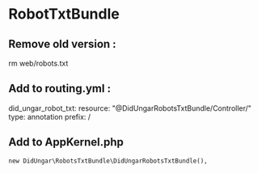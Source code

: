 # RobotTxtBundle

## Remove old version :
rm web/robots.txt


## Add to routing.yml :

did_ungar_robot_txt:
    resource: "@DidUngarRobotsTxtBundle/Controller/"
    type:     annotation
    prefix:   /

## Add to AppKernel.php
    new DidUngar\RobotsTxtBundle\DidUngarRobotsTxtBundle(),
